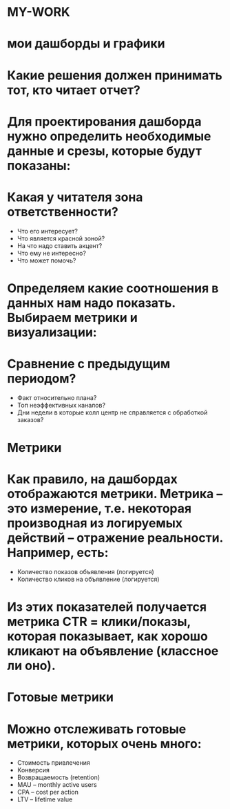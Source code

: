 # MY-WORK


# мои дашборды и графики

# Какие решения должен принимать тот, кто читает отчет?
# Для проектирования дашборда нужно определить необходимые данные и срезы, которые будут показаны:

# Какая у читателя зона ответственности?
* Что его интересует?
* Что является красной зоной?
* На что надо ставить акцент?
* Что ему не интересно?
* Что может помочь?
 
# Определяем какие соотношения в данных нам надо показать. Выбираем метрики и визуализации:
# Сравнение с предыдущим периодом?
* Факт относительно плана?
* Топ неэффективных каналов?
* Дни недели в которые колл центр не справляется с обработкой заказов?

# Метрики
# Как правило, на дашбордах отображаются метрики. Метрика – это измерение, т.е. некоторая производная из логируемых действий – отражение реальности. Например, есть:

* Количество показов объявления (логируется)
* Количество кликов на объявление (логируется)
# Из этих показателей получается метрика CTR = клики/показы, которая показывает, как хорошо кликают на объявление (классное ли оно).

# Готовые метрики 
# Можно отслеживать готовые метрики, которых очень много:

* Стоимость привлечения
* Конверсия
* Возвращаемость (retention)
* MAU – monthly active users 
* CPA – cost per action
* LTV – lifetime value








